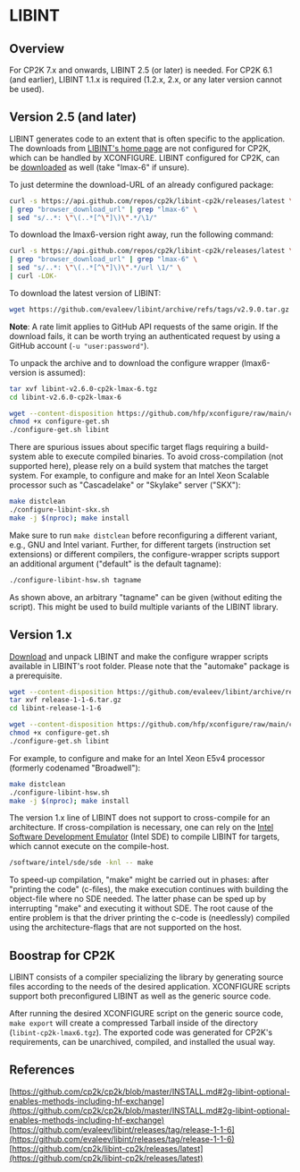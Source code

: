 # LIBINT

## Overview

For CP2K&#160;7.x and onwards, LIBINT&#160;2.5 (or later) is needed. For CP2K&#160;6.1 (and earlier), LIBINT&#160;1.1.x is required (1.2.x, 2.x, or any later version cannot be used).

## Version&#160;2.5 (and later)

LIBINT generates code to an extent that is often specific to the application. The downloads from [LIBINT's home page](https://github.com/evaleev/libint/releases) are not configured for CP2K, which can be handled by XCONFIGURE. LIBINT configured for CP2K, can be [downloaded](https://github.com/cp2k/libint-cp2k/releases/latest) as well (take "lmax-6" if unsure).

To just determine the download-URL of an already configured package:

```bash
curl -s https://api.github.com/repos/cp2k/libint-cp2k/releases/latest \
| grep "browser_download_url" | grep "lmax-6" \
| sed "s/..*: \"\(..*[^\"]\)\".*/\1/"
```

To download the lmax6-version right away, run the following command:

```bash
curl -s https://api.github.com/repos/cp2k/libint-cp2k/releases/latest \
| grep "browser_download_url" | grep "lmax-6" \
| sed "s/..*: \"\(..*[^\"]\)\".*/url \1/" \
| curl -LOK-
```

To download the latest version of LIBINT:

```bash
wget https://github.com/evaleev/libint/archive/refs/tags/v2.9.0.tar.gz
```

**Note**: A rate limit applies to GitHub API requests of the same origin. If the download fails, it can be worth trying an authenticated request by using a GitHub account (`-u "user:password"`).

To unpack the archive and to download the configure wrapper (lmax6-version is assumed):

```bash
tar xvf libint-v2.6.0-cp2k-lmax-6.tgz
cd libint-v2.6.0-cp2k-lmax-6

wget --content-disposition https://github.com/hfp/xconfigure/raw/main/configure-get.sh
chmod +x configure-get.sh
./configure-get.sh libint
```

There are spurious issues about specific target flags requiring a build-system able to execute compiled binaries. To avoid cross-compilation (not supported here), please rely on a build system that matches the target system. For example, to configure and make for an Intel Xeon Scalable processor such as "Cascadelake" or "Skylake" server ("SKX"):

```bash
make distclean
./configure-libint-skx.sh
make -j $(nproc); make install
```

Make sure to run `make distclean` before reconfiguring a different variant, e.g., GNU and Intel variant. Further, for different targets (instruction set extensions) or different compilers, the configure-wrapper scripts support an additional argument ("default" is the default tagname):

```bash
./configure-libint-hsw.sh tagname
```

As shown above, an arbitrary "tagname" can be given (without editing the script). This might be used to build multiple variants of the LIBINT library.

## Version&#160;1.x

[Download](https://github.com/evaleev/libint/archive/release-1-1-6.tar.gz) and unpack LIBINT and make the configure wrapper scripts available in LIBINT's root folder. Please note that the "automake" package is a prerequisite.

```bash
wget --content-disposition https://github.com/evaleev/libint/archive/release-1-1-6.tar.gz
tar xvf release-1-1-6.tar.gz
cd libint-release-1-1-6

wget --content-disposition https://github.com/hfp/xconfigure/raw/main/configure-get.sh
chmod +x configure-get.sh
./configure-get.sh libint
```

For example, to configure and make for an Intel Xeon&#160;E5v4 processor (formerly codenamed "Broadwell"):

```bash
make distclean
./configure-libint-hsw.sh
make -j $(nproc); make install
```

The version 1.x line of LIBINT does not support to cross-compile for an architecture. If cross-compilation is necessary, one can rely on the [Intel Software Development Emulator](https://software.intel.com/en-us/articles/intel-software-development-emulator) (Intel SDE) to compile LIBINT for targets, which cannot execute on the compile-host.

```bash
/software/intel/sde/sde -knl -- make
```

To speed-up compilation, "make" might be carried out in phases: after "printing the code" (c-files), the make execution continues with building the object-file where no SDE needed. The latter phase can be sped up by interrupting "make" and executing it without SDE. The root cause of the entire problem is that the driver printing the c-code is (needlessly) compiled using the architecture-flags that are not supported on the host.

## Boostrap for CP2K

LIBINT consists of a compiler specializing the library by generating source files according to the needs of the desired application. XCONFIGURE scripts support both preconfigured LIBINT as well as the generic source code.

After running the desired XCONFIGURE script on the generic source code, `make export` will create a compressed Tarball inside of the directory (`libint-cp2k-lmax6.tgz`). The exported code was generated for CP2K's requirements, can be unarchived, compiled, and installed the usual way.

## References

[https://github.com/cp2k/cp2k/blob/master/INSTALL.md#2g-libint-optional-enables-methods-including-hf-exchange](https://github.com/cp2k/cp2k/blob/master/INSTALL.md#2g-libint-optional-enables-methods-including-hf-exchange)  
[https://github.com/evaleev/libint/releases/tag/release-1-1-6](https://github.com/evaleev/libint/releases/tag/release-1-1-6)  
[https://github.com/cp2k/libint-cp2k/releases/latest](https://github.com/cp2k/libint-cp2k/releases/latest)
